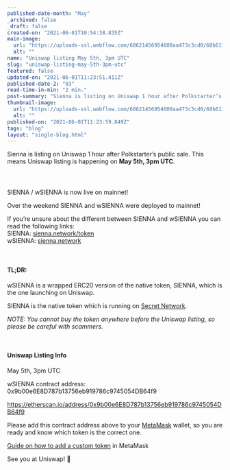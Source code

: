 ```yaml
---
published-date-month: "May"
_archived: false
_draft: false
created-on: "2021-06-01T10:54:38.835Z"
main-image:
  url: "https://uploads-ssl.webflow.com/60621456954600aa473c3cd0/60b611c82fdfd4503a506275_Uniswap%20listing%20Blog.jpg"
  alt: ""
name: "Uniswap listing May 5th, 3pm UTC"
slug: "uniswap-listing-may-5th-3pm-utc"
featured: false
updated-on: "2021-06-01T11:23:51.411Z"
published-date-2: "03"
read-time-in-min: "2 min."
post-summary: "Sienna is listing on Uniswap 1 hour after Polkstarter’s public sale."
thumbnail-image:
  url: "https://uploads-ssl.webflow.com/60621456954600aa473c3cd0/60b611ce1869dc315eed9d04_Uniswap%20listing%20Blog%20Thump.jpg"
  alt: ""
published-on: "2021-06-01T11:23:59.849Z"
tags: "blog"
layout: "single-blog.html"
---
```


Sienna is listing on Uniswap 1 hour after Polkstarter’s public sale. This means Uniswap listing is happening on **May 5th, 3pm UTC**.

#### ‍  
SIENNA / wSIENNA is now live on mainnet!

Over the weekend SIENNA and wSIENNA were deployed to mainnet!

If you’re unsure about the different between SIENNA and wSIENNA you can read the following links:  
SIENNA: [sienna.network/token](https://sienna.network/token/)  
wSIENNA: [sienna.network](https://sienna.network/)

‍

#### TL;DR:

wSIENNA is a wrapped ERC20 version of the native token, SIENNA, which is the one launching on Uniswap.

SIENNA is the native token which is running on [Secret Network](https://scrt.network/).

_NOTE: You cannot buy the token anywhere before the Uniswap listing, so please be careful with scammers._

‍

#### Uniswap Listing Info

May 5th, 3pm UTC

  
wSIENNA contract address: 0x9b00e6E8D787b13756eb919786c9745054DB64f9

  
https://etherscan.io/address/0x9b00e6E8D787b13756eb919786c9745054DB64f9

  
Please add this contract address above to your [MetaMask](https://metamask.io/) wallet, so you are ready and know which token is the correct one.

  
[Guide on how to add a custom token](https://metamask.zendesk.com/hc/en-us/articles/360015489031-How-to-View-Your-Tokens) in MetaMask

  
See you at Uniswap! 🦄
